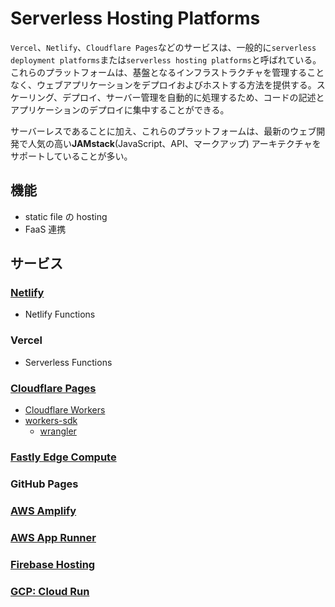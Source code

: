 # Serverless Hosting Platforms

`Vercel`、`Netlify`、`Cloudflare Pages`などのサービスは、一般的に`serverless deployment platforms`または`serverless hosting platforms`と呼ばれている。これらのプラットフォームは、基盤となるインフラストラクチャを管理することなく、ウェブアプリケーションをデプロイおよびホストする方法を提供する。スケーリング、デプロイ、サーバー管理を自動的に処理するため、コードの記述とアプリケーションのデプロイに集中することができる。

サーバーレスであることに加え、これらのプラットフォームは、最新のウェブ開発で人気の高い**JAMstack**(JavaScript、API、マークアップ) アーキテクチャをサポートしていることが多い。

## 機能

- static file の hosting
- FaaS 連携

## サービス

### [Netlify](https://www.netlify.com/)

- Netlify Functions

### Vercel

- Serverless Functions

### [Cloudflare Pages](https://pages.cloudflare.com/)

- [Cloudflare Workers](https://workers.cloudflare.com/)
- [workers-sdk](https://github.com/cloudflare/workers-sdk)
  - [wrangler](https://www.npmjs.com/package/wrangler)

### [Fastly Edge Compute](https://www.fastly.com/products/edge-compute)

### GitHub Pages

### [AWS Amplify](https://aws.amazon.com/jp/amplify/)

### [AWS App Runner](https://aws.amazon.com/jp/apprunner/)

### [Firebase Hosting](https://firebase.google.com/products/hosting?hl=ja)

### [GCP: Cloud Run](https://cloud.google.com/run?hl=ja)
